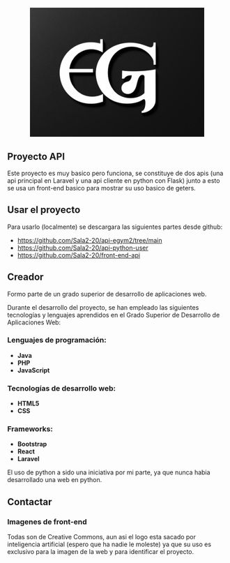 <p align="center"><a href="https://laravel.com" target="_blank"><img src="https://github.com/Sala2-20/front-end-api/blob/main/imagenes/iconos/eG.jpg" width="400" alt="Laravel Logo"></a></p>


## Proyecto API

Este proyecto es muy basico pero funciona, se constituye de dos apis (una api principal en Laravel y una api cliente en python con Flask) junto a esto se usa un front-end basico para mostrar su uso basico de geters.

## Usar el proyecto

Para usarlo (localmente) se descargara las siguientes partes desde github:

- https://github.com/Sala2-20/api-egym2/tree/main
- https://github.com/Sala2-20/api-python-user
- https://github.com/Sala2-20/front-end-api

## Creador

Formo parte de un grado superior de desarrollo de aplicaciones web.

Durante el desarrollo del proyecto, se han empleado las siguientes tecnologías y lenguajes aprendidos en el Grado Superior de Desarrollo de Aplicaciones Web:

### Lenguajes de programación:
- **Java**
- **PHP**
- **JavaScript**

### Tecnologías de desarrollo web:
- **HTML5**
- **CSS**

### Frameworks:
- **Bootstrap**
- **React**
- **Laravel**

El uso de python a sido una iniciativa por mi parte, ya que nunca habia desarrollado una web en python.


## Contactar


### Imagenes de front-end

Todas son de Creative Commons, aun asi el logo esta sacado por inteligencia artificial (espero que ha nadie le moleste) ya que su uso es exclusivo para la imagen de la web y para identificar el proyecto.
